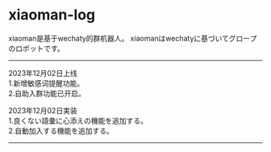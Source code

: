 # xiaoman-log

xiaoman是基于wechaty的群机器人。
xiaomanはwechatyに基づいてグロープのロボットです。

-----------------------------------------------------

2023年12月02日上线   
1.新增敏感词提醒功能。    
2.自助入群功能已开启。    

2023年12月02日実装  
1.良くない語彙に心添えの機能を追加する。  
2.自動加入する機能を追加する。  

-----------------------------------------------------
